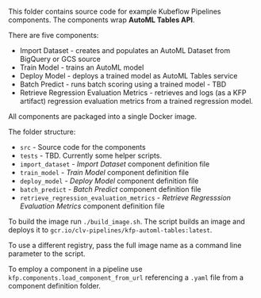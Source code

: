 This folder contains source code for example Kubeflow Pipelines components. The components wrap **AutoML Tables API**.

There are five components:
- Import Dataset - creates and populates an AutoML Dataset from BigQuery or GCS source
- Train Model - trains an AutoML model
- Deploy Model - deploys a trained model as AutoML Tables service
- Batch Predict - runs batch scoring using a trained model - TBD
- Retrieve Regression Evaluation Metrics - retrieves and logs (as a KFP artifact) regression evaluation metrics from a trained regression model.

All components are packaged into a single Docker image. 

The folder structure:
- `src` - Source code for the components
- `tests` - TBD. Currently some helper scripts.
- `import_dataset` - *Import Dataset* component definition file
- `train_model` - *Train Model* component definition file
- `deploy_model` - *Deploy Model* component definition file
- `batch_predict` - *Batch Predict* component definition file
- `retrieve_regression_evaluation_metrics` - *Retrieve Regresssion Evaluation Metrics* component definition file

To build the image run `./build_image.sh`. The script builds an image and deploys it to `gcr.io/clv-pipelines/kfp-automl-tables:latest`. 

To use a different registry, pass the full image name as a command line parameter to the script.

To employ a component in a pipeline use `kfp.components.load_component_from_url` referencing a `.yaml` file from a component definition folder. 


